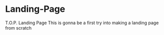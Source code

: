 # Landing-Page
T.O.P. Landing Page
This is gonna be a first  try into making a landing page from scratch 